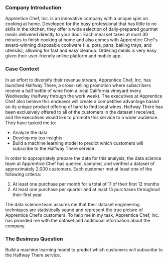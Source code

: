 ### Company Introduction
Apprentice Chef, Inc. is an innovative company with a unique spin on cooking at home. Developed for the busy professional that has little to no skills in the kitchen, they offer a wide selection of daily-prepared gourmet meals delivered directly to your door. Each meal set takes at most 30 minutes to finish cooking at home and also comes with Apprentice Chef's award-winning disposable cookware (i.e. pots, pans, baking trays, and utensils), allowing for fast and easy cleanup. Ordering meals is very easy given their user-friendly online platform and mobile app.

### Case Context
In an effort to diversify their revenue stream, Apprentice Chef, Inc. has launched Halfway There, a cross-selling promotion where subscribers receive a half bottle of wine from a local California vineyard every Wednesday (halfway through the work week). The executives at Apprentice Chef also believe this endeavor will create a competitive advantage based on its unique product offering of hard to find local wines.
Halfway There has been exclusively offered to all of the customers in the dataset I received, and the executives would like to promote this service to a wider audience. They have tasked me to:
- Analyze the data
- Develop my top insights
- Build a machine learning model to predict which customers will subscribe to the Halfway There service

In order to appropriately prepare the data for this analysis, the data science team at Apprentice Chef has queried, sampled, and verified a dataset of approximately 2,000 customers. Each customer met at least one of the following criteria:
1. At least one purchase per month for a total of 11 of their first 12 months
2. At least one purchase per quarter and at least 15 purchases throughout their first year

The data science team assures me that their dataset engineering techniques are statistically sound and represent the true picture of Apprentice Chef’s customers. To help me in my task, Apprentice Chef, Inc. has provided me with the dataset and additional information about the company.

### The Business Question
Build a machine learning model to predict which customers will subscribe to the Halfway There service.

### 
